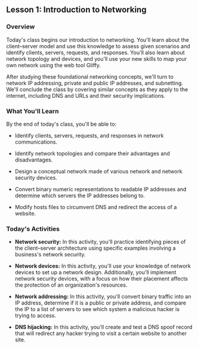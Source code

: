 ## Lesson 1: Introduction to Networking 
 
### Overview

Today's class begins our introduction to networking. You'll learn about the client&ndash;server model and use this knowledge to assess given scenarios and identify clients, servers, requests, and responses. You'll also learn about network topology and devices, and you'll use your new skills to map your own network using the web tool Gliffy.

After studying these foundational networking concepts, we'll turn to network IP addressing, private and public IP addresses, and subnetting. We'll conclude the class by covering similar concepts as they apply to the internet, including DNS and URLs and their security implications.
 
### What You'll Learn
 
By the end of today's class, you'll be able to:
 
- Identify clients, servers, requests, and responses in network communications.

- Identify network topologies and compare their advantages and disadvantages.

- Design a conceptual network made of various network and network security devices.

- Convert binary numeric representations to readable IP addresses and determine which servers the IP addresses belong to.

- Modify hosts files to circumvent DNS and redirect the access of a website.

### Today's Activities

* **Network security:** In this activity, you'll practice identifying pieces of the client&ndash;server architecture using specific examples involving a business's network security.

* **Network devices:** In this activity, you'll use your knowledge of network devices to set up a network design. Additionally, you'll implement network security devices, with a focus on how their placement affects the protection of an organization's resources.

* **Network addressing:** In this activity, you'll convert binary traffic into an IP address, determine if it is a public or private address, and compare the IP to a list of servers to see which system a malicious hacker is trying to access.

* **DNS hijacking:** In this activity, you'll create and test a DNS spoof record that will redirect any hacker trying to visit a certain website to another site.
